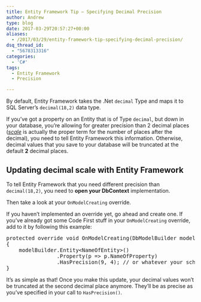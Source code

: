 ```yaml
---
title: Entity Framework Tip – Specifying Decimal Precision
author: Andrew
type: blog
date: 2017-03-29T20:57:27+00:00
aliases:
  - /2017/03/29/entity-framework-tip-specifying-decimal-precision/
dsq_thread_id:
  - "5678313316"
categories:
  - 'C#'
tags:
  - Entity Framework
  - Precision

---
```

By default, Entity Framework takes the .Net `decimal` Type and maps it to SQL Server&#8217;s `decimal(18,2)` data type.

If you&#8217;ve got a property on an Entity that is of Type `decimal`, but down in your database, you&#8217;re allowing for greater precision than 2 decimal places ([_scale_][1] is actually the proper term for the number of places after the decimal), you need to tell Entity Framework this information. Otherwise, decimal values that you save to your database will be truncated at the default **2** decimal places.

## Updating decimal scale with Entity Framework

To tell Entity Framework that you need different precision than `decimal(18,2)`, you need to **open your DbContext** implementation.

Then take a look at your `OnModelCreating` override.

If you haven&#8217;t implemented an override yet, go ahead and create one. If you&#8217;ve already got some Code First stuff in your `OnModelCreating` override, add to it by following this example:

<pre class="lang:c# decode:true ">protected override void OnModelCreating(DbModelBuilder modelBuilder)
{
    modelBuilder.Entity&lt;NameOfEntity>()
                .Property(p => p.NameOfProperty)
                .HasPrecision(9, 4); // or whatever your schema specifies
}
</pre>

It&#8217;s as simple as that! Once you make this update, your decimal values won&#8217;t be truncated at the second decimal place anymore. They&#8217;ll be as precise as you&#8217;ve specified in your call to `HasPrecision()`.

 [1]: https://docs.microsoft.com/en-us/sql/t-sql/data-types/precision-scale-and-length-transact-sql